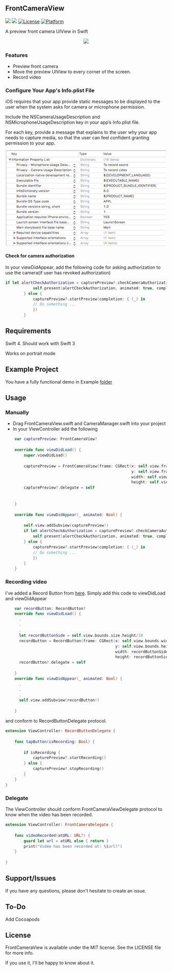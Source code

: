 ## FrontCameraView


![](https://img.shields.io/badge/language-swift-blue.svg)
![](https://img.shields.io/badge/version-1.0.0-red.svg)
[![License](https://img.shields.io/cocoapods/l/RecordButton.svg?style=flat)](https://github.com/pablogsIO/FrontCameraView)
[![Platform](https://img.shields.io/cocoapods/p/RecordButton.svg?style=flat)](https://github.com/pablogsIO/FrontCameraView)

A preview front camera UIView in Swift

<p align="center">
    <img width="300" src="Images/recordbutton.gif">
</p>

### Features

- Preview front camera
- Move the preview UIView to every corner of the screen.
- Record video



### Configure Your App's Info.plist File

iOS requires that your app provide static messages to be displayed to the user when the system asks for camera or microphone permission.

Include the NSCameraUsageDescription and NSMicrophoneUsageDescription key in your app’s Info.plist file.

For each key, provide a message that explains to the user why your app needs to capture media, so that the user can feel confident granting permission to your app.

<p align="center">
    <img width="500" src="Images/infoplist.png">
</p>

#### Check for camera authorization

In your viewDidAppear, add the following code for asking authorization to use the camera(if user has revoked authorization)

```swift
if let alertCheckAuthorization = capturePreview?.checkCameraAuthorization() {
            self.present(alertCheckAuthorization, animated: true, completion: nil)
        } else {
            capturePreview?.startPreview(completion: { (_) in
            // Do something ...
            })
        }
```
## Requirements

Swift 4. Should work with Swift 3

Works on portrait mode

## Example Project

You have a fully functional demo in Example [folder](https://github.com/pablogsIO/FrontCameraView/tree/master/Example/FrontCameraExample)

## Usage

### Manually

- Drag FrontCameraView.swift and CameraManager.swift into your project
- In your ViewController add the following

```swift
    var capturePreview: FrontCameraView?

    override func viewDidLoad() {
        super.viewDidLoad()

        capturePreview = FrontCameraView(frame: CGRect(x: self.view.frame.size.width/2,
                                                       y: self.view.frame.size.height/2,
                                                       width: self.view.frame.size.width/4,
                                                       height: self.view.frame.size.height/4))
        capturePreview?.delegate = self


    }

    override func viewDidAppear(_ animated: Bool) {

        self.view.addSubview(capturePreview!)
        if let alertCheckAuthorization = capturePreview?.checkCameraAuthorization() {
            self.present(alertCheckAuthorization, animated: true, completion: nil)
        } else {
            capturePreview?.startPreview(completion: { (_) in
            // Do something ...
            })
        }
    }
```
### Recording video

I've added a Record Button from [here](https://github.com/pablogsIO/RecordButton). Simply add this code to viewDidLoad and viewDidAppear

```swift
    var recordButton: RecordButton?
    override func viewDidLoad() {
      .
      .
      .
      let recordButtonSide = self.view.bounds.size.height/10
      recordButton = RecordButton(frame: CGRect(x: self.view.bounds.width/2-recordButtonSide/2,
                                                y: self.view.bounds.height/2-recordButtonSide/2,
                                                width: recordButtonSide,
                                                height: recordButtonSide))
      recordButton?.delegate = self

    }
    override func viewDidAppear(_ animated: Bool) {
      .
      .
      .
      self.view.addSubview(recordButton!)

    }
```

and conform to RecordButtonDelegate protocol.

```swift
extension ViewController: RecordButtonDelegate {

    func tapButton(isRecording: Bool) {

        if isRecording {
            capturePreview?.startRecording()
        } else {
            capturePreview?.stopRecording()
        }
    }
}
```

### Delegate

The ViewController should conform FrontCameraViewDelegate protocol to know when the video has been recorded.

```swift
extension ViewController: FrontCameraDelegate {

    func videoRecorded(atURL: URL?) {
        guard let url = atURL else { return }
        print("Video has been recorded at: \(url)")
    }

}

```


## Support/Issues
If you have any questions, please don't hesitate to create an issue.

## To-Do
Add Cocoapods

## License
FrontCameraView is available under the MIT license. See the LICENSE file for more info.

If you use it, I'll be happy to know about it.
